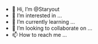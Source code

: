 - 👋 Hi, I’m @Staryout
- 👀 I’m interested in ...
- 🌱 I’m currently learning ...
- 💞️ I’m looking to collaborate on ...
- 📫 How to reach me ...

<!---
Staryout/Staryout is a ✨ special ✨ repository because its `README.md` (this file) appears on your GitHub profile.
You can click the Preview link to take a look at your changes.
--->
